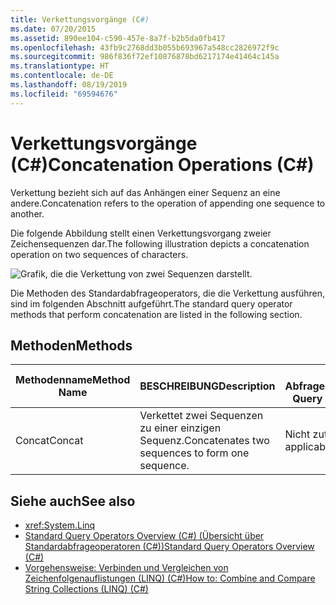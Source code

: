 ```yaml
---
title: Verkettungsvorgänge (C#)
ms.date: 07/20/2015
ms.assetid: 890ee104-c590-457e-8a7f-b2b5da0fb417
ms.openlocfilehash: 43fb9c2768dd3b055b693967a548cc2826972f9c
ms.sourcegitcommit: 986f836f72ef10876878bd6217174e41464c145a
ms.translationtype: HT
ms.contentlocale: de-DE
ms.lasthandoff: 08/19/2019
ms.locfileid: "69594676"
---
```

# <a name="concatenation-operations-c"></a><span data-ttu-id="c7510-102">Verkettungsvorgänge (C#)</span><span class="sxs-lookup"><span data-stu-id="c7510-102">Concatenation Operations (C#)</span></span>
<span data-ttu-id="c7510-103">Verkettung bezieht sich auf das Anhängen einer Sequenz an eine andere.</span><span class="sxs-lookup"><span data-stu-id="c7510-103">Concatenation refers to the operation of appending one sequence to another.</span></span>  
  
 <span data-ttu-id="c7510-104">Die folgende Abbildung stellt einen Verkettungsvorgang zweier Zeichensequenzen dar.</span><span class="sxs-lookup"><span data-stu-id="c7510-104">The following illustration depicts a concatenation operation on two sequences of characters.</span></span>  
  
 ![Grafik, die die Verkettung von zwei Sequenzen darstellt.](./media/concatenation-operations/concatenation-two-sequences.png)  
  
 <span data-ttu-id="c7510-106">Die Methoden des Standardabfrageoperators, die die Verkettung ausführen, sind im folgenden Abschnitt aufgeführt.</span><span class="sxs-lookup"><span data-stu-id="c7510-106">The standard query operator methods that perform concatenation are listed in the following section.</span></span>  
  
## <a name="methods"></a><span data-ttu-id="c7510-107">Methoden</span><span class="sxs-lookup"><span data-stu-id="c7510-107">Methods</span></span>  
  
|<span data-ttu-id="c7510-108">Methodenname</span><span class="sxs-lookup"><span data-stu-id="c7510-108">Method Name</span></span>|<span data-ttu-id="c7510-109">BESCHREIBUNG</span><span class="sxs-lookup"><span data-stu-id="c7510-109">Description</span></span>|<span data-ttu-id="c7510-110">C#-Abfrageausdruckssyntax</span><span class="sxs-lookup"><span data-stu-id="c7510-110">C# Query Expression Syntax</span></span>|<span data-ttu-id="c7510-111">Weitere Informationen</span><span class="sxs-lookup"><span data-stu-id="c7510-111">More Information</span></span>|  
|-----------------|-----------------|---------------------------------|----------------------|  
|<span data-ttu-id="c7510-112">Concat</span><span class="sxs-lookup"><span data-stu-id="c7510-112">Concat</span></span>|<span data-ttu-id="c7510-113">Verkettet zwei Sequenzen zu einer einzigen Sequenz.</span><span class="sxs-lookup"><span data-stu-id="c7510-113">Concatenates two sequences to form one sequence.</span></span>|<span data-ttu-id="c7510-114">Nicht zutreffend.</span><span class="sxs-lookup"><span data-stu-id="c7510-114">Not applicable.</span></span>|<xref:System.Linq.Enumerable.Concat%2A?displayProperty=nameWithType><br /><br /> <xref:System.Linq.Queryable.Concat%2A?displayProperty=nameWithType>|  
  
## <a name="see-also"></a><span data-ttu-id="c7510-115">Siehe auch</span><span class="sxs-lookup"><span data-stu-id="c7510-115">See also</span></span>

- <xref:System.Linq>
- [<span data-ttu-id="c7510-116">Standard Query Operators Overview (C#) (Übersicht über Standardabfrageoperatoren (C#))</span><span class="sxs-lookup"><span data-stu-id="c7510-116">Standard Query Operators Overview (C#)</span></span>](./standard-query-operators-overview.md)
- [<span data-ttu-id="c7510-117">Vorgehensweise: Verbinden und Vergleichen von Zeichenfolgenauflistungen (LINQ) (C#)</span><span class="sxs-lookup"><span data-stu-id="c7510-117">How to: Combine and Compare String Collections (LINQ) (C#)</span></span>](./how-to-combine-and-compare-string-collections-linq.md)
